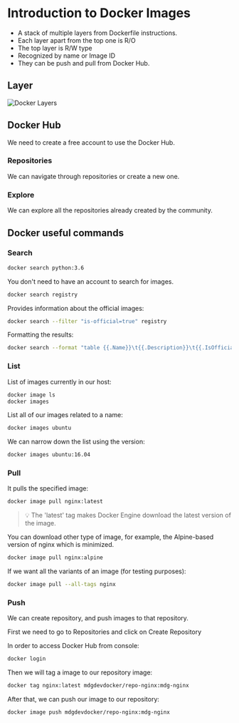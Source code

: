 # Introduction to Docker Images
* A stack of multiple layers from Dockerfile instructions.
* Each layer apart from the top one is R/O
* The top layer is R/W type
* Recognized by name or Image ID 
* They can be push and pull from Docker Hub.

## Layer
![Docker Layers](/img/DockerImageLayer.png)

## Docker Hub 
We need to create a free account to use the Docker Hub. 


### Repositories
We can navigate through repositories or create a new one. 

### Explore
We can explore all the repositories already created by the community. 

## Docker useful commands
### Search
```sh
docker search python:3.6
```
You don't need to have an account to search for images. 

```sh
docker search registry
```

Provides information about the official images:

```sh
docker search --filter "is-official=true" registry 
```

Formatting the results:
```sh
docker search --format "table {{.Name}}\t{{.Description}}\t{{.IsOfficial}}" registry
```

### List

List of images currently in our host:
```sh
docker image ls
docker images
```

List all of our images related to a name:
```sh
docker images ubuntu
```

We can narrow down the list using the version:
```sh
docker images ubuntu:16.04
```

### Pull
It pulls the specified image:
```sh
docker image pull nginx:latest
```

> 💡 The 'latest' tag makes Docker Engine download the latest version of the image. 

You can download other type of image, for example, the Alpine-based version of nginx which is minimized.
```sh
docker image pull nginx:alpine
```

If we want all the variants of an image (for testing purposes):
```sh
docker image pull --all-tags nginx
```

### Push
We can create repository, and push images to that repository.

First we need to go to Repositories and click on Create Repository

In order to access Docker Hub from console:
```sh
docker login
```

Then we will tag a image to our repository image:
```sh
docker tag nginx:latest mdgdevdocker/repo-nginx:mdg-nginx
```

After that, we can push our image to our repository:
```sh
docker image push mdgdevdocker/repo-nginx:mdg-nginx
```





